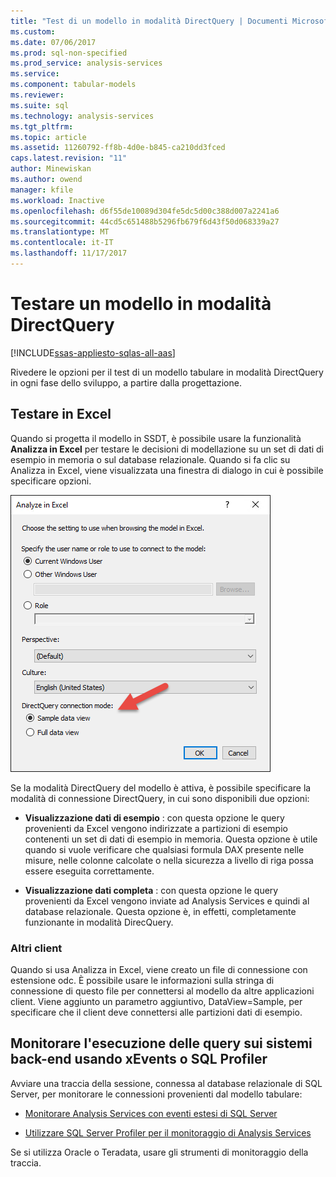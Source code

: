 ```yaml
---
title: "Test di un modello in modalità DirectQuery | Documenti Microsoft"
ms.custom: 
ms.date: 07/06/2017
ms.prod: sql-non-specified
ms.prod_service: analysis-services
ms.service: 
ms.component: tabular-models
ms.reviewer: 
ms.suite: sql
ms.technology: analysis-services
ms.tgt_pltfrm: 
ms.topic: article
ms.assetid: 11260792-ff8b-4d0e-b845-ca210dd3fced
caps.latest.revision: "11"
author: Minewiskan
ms.author: owend
manager: kfile
ms.workload: Inactive
ms.openlocfilehash: d6f55de10089d304fe5dc5d00c388d007a2241a6
ms.sourcegitcommit: 44cd5c651488b5296fb679f6d43f50d068339a27
ms.translationtype: MT
ms.contentlocale: it-IT
ms.lasthandoff: 11/17/2017
---
```

# <a name="test-a-model-in-directquery-mode"></a>Testare un modello in modalità DirectQuery

[!INCLUDE[ssas-appliesto-sqlas-all-aas](../../includes/ssas-appliesto-sqlas-all-aas.md)]

  Rivedere le opzioni per il test di un modello tabulare in modalità DirectQuery in ogni fase dello sviluppo, a partire dalla progettazione.  
  
## <a name="test-in-excel"></a>Testare in Excel 
  
 Quando si progetta il modello in SSDT, è possibile usare la funzionalità **Analizza in Excel** per testare le decisioni di modellazione su un set di dati di esempio in memoria o sul database relazionale.  Quando si fa clic su Analizza in Excel, viene visualizzata una finestra di dialogo in cui è possibile specificare opzioni.
 
 ![Opzioni DirectQuery di Analizza in Excel](../../analysis-services/tabular-models/media/analyze-in-excel-directquery-options.png)
 
 Se la modalità DirectQuery del modello è attiva, è possibile specificare la modalità di connessione DirectQuery, in cui sono disponibili due opzioni:
 - **Visualizzazione dati di esempio** : con questa opzione le query provenienti da Excel vengono indirizzate a partizioni di esempio contenenti un set di dati di esempio in memoria. Questa opzione è utile quando si vuole verificare che qualsiasi formula DAX presente nelle misure, nelle colonne calcolate o nella sicurezza a livello di riga possa essere eseguita correttamente.
 
 - **Visualizzazione dati completa** : con questa opzione le query provenienti da Excel vengono inviate ad Analysis Services e quindi al database relazionale. Questa opzione è, in effetti, completamente funzionante in modalità DirecQuery.
 
 ### <a name="other-clients"></a>Altri client
 Quando si usa Analizza in Excel, viene creato un file di connessione con estensione odc. È possibile usare le informazioni sulla stringa di connessione di questo file per connettersi al modello da altre applicazioni client. Viene aggiunto un parametro aggiuntivo, DataView=Sample, per specificare che il client deve connettersi alle partizioni dati di esempio.  
  
## <a name="monitor-query-execution-on-backend-systems-using-xevents-or-sql-profiler"></a>Monitorare l'esecuzione delle query sui sistemi back-end usando xEvents o SQL Profiler 
 Avviare una traccia della sessione, connessa al database relazionale di SQL Server, per monitorare le connessioni provenienti dal modello tabulare:  
  
-   [Monitorare Analysis Services con eventi estesi di SQL Server](../../analysis-services/instances/monitor-analysis-services-with-sql-server-extended-events.md)  
  
-   [Utilizzare SQL Server Profiler per il monitoraggio di Analysis Services](../../analysis-services/instances/use-sql-server-profiler-to-monitor-analysis-services.md)  
  
 Se si utilizza Oracle o Teradata, usare gli strumenti di monitoraggio della traccia.  
  
  
